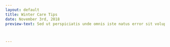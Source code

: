 ```yaml
---
layout: default
title: Winter Care Tips
date: November 3rd, 2018
preview-text: Sed ut perspiciatis unde omnis iste natus error sit voluptatem accusantium doloremque laudantium, totam rem aperiam, eaque ipsa quae ab illo inventore veritatis et quasi architecto beatae vitae dicta sunt explicabo [...]



---
```

